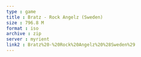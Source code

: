 ```yaml
---
type : game
title : Bratz - Rock Angelz (Sweden)
size : 796.8 M
format : iso
archive : zip
server : myrient
link2 : Bratz%20-%20Rock%20Angelz%20%28Sweden%29
---
```

